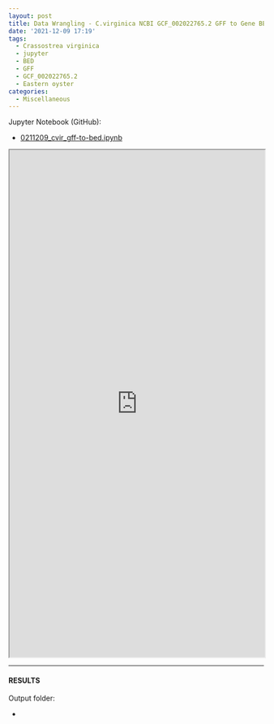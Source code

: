 ```yaml
---
layout: post
title: Data Wrangling - C.virginica NCBI GCF_002022765.2 GFF to Gene BED File
date: '2021-12-09 17:19'
tags: 
  - Crassostrea virginica
  - jupyter
  - BED
  - GFF
  - GCF_002022765.2
  - Eastern oyster
categories: 
  - Miscellaneous
---
```


Jupyter Notebook (GitHub):

- [0211209_cvir_gff-to-bed.ipynb](https://github.com/RobertsLab/code/blob/master/notebooks/sam/20211209_cvir_gff-to-bed.ipynb)

<iframe src="https://nbviewer.org/github/RobertsLab/code/blob/master/notebooks/sam/20211209_cvir_gff-to-bed.ipynb" width="100%" height="1000" scrolling="yes"></iframe>

---

#### RESULTS

Output folder:

- []()

